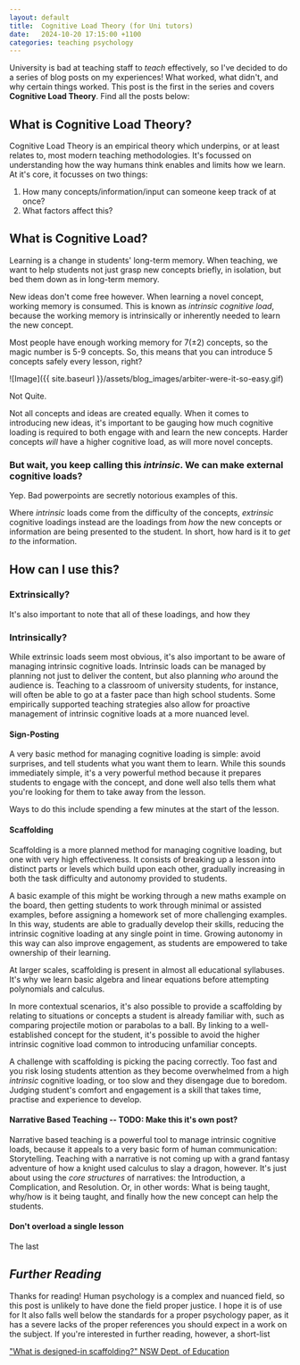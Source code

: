 ```yaml
---
layout: default
title:  Cognitive Load Theory (for Uni tutors)
date:   2024-10-20 17:15:00 +1100
categories: teaching psychology
---
```


University is bad at teaching staff to *teach* effectively, so I've decided to do a series of blog posts on my experiences! What worked, what didn't, and why certain things worked.
This post is the first in the series and covers **Cognitive Load Theory**. Find all the posts below:

<!-- TODO: Link to all posts -->

## What is Cognitive Load Theory?

Cognitive Load Theory is an empirical theory which underpins, or at least relates to, most modern teaching methodologies. It's focussed on understanding how the way humans think enables and limits how we learn. At it's core, it focusses on two things:

1. How many concepts/information/input can someone keep track of at once?
2. What factors affect this?

## What is Cognitive Load?

Learning is a change in students' long-term memory. When teaching, we want to help students not just grasp new concepts briefly, in isolation, but bed them down as in long-term memory.

New ideas don't come free however. When learning a novel concept, working memory is consumed. This is known as *intrinsic cognitive load*, because the working memory is intrinsically or inherently needed to learn the new concept.

Most people have enough working memory for 7(±2) concepts, so the magic number is 5-9 concepts. So, this means that you can introduce 5 concepts safely every lesson, right?

![Image]({{ site.baseurl }}/assets/blog_images/arbiter-were-it-so-easy.gif)

Not Quite.

Not all concepts and ideas are created equally. When it comes to introducing new ideas, it's important to be gauging how much cognitive loading is required to both engage with and learn the new concepts. Harder concepts *will* have a higher cognitive load, as will more novel concepts.

### But wait, you keep calling this *intrinsic*. We can make external cognitive loads?

Yep. Bad powerpoints are secretly notorious examples of this.

Where *intrinsic* loads come from the difficulty of the concepts, *extrinsic* cognitive loadings instead are the loadings from *how* the new concepts or information are being presented to the student. In short, how hard is it to *get to* the information.

## How can I use this?

### Extrinsically?

It's also important to note that all of these loadings, and how they

### Intrinsically?

While extrinsic loads seem most obvious, it's also important to be aware of managing intrinsic cognitive loads.
Intrinsic loads can be managed by planning not just to deliver the content, but also planning *who* around the audience is. Teaching to a classroom of university students, for instance, will often be able to go at a faster pace than high school students. Some empirically supported teaching strategies also allow for proactive management of intrinsic cognitive loads at a more nuanced level.

#### Sign-Posting

A very basic method for managing cognitive loading is simple: avoid surprises, and tell students what you want them to learn.
While this sounds immediately simple, it's a very powerful method because it prepares students to engage with the concept, and done well also tells them what you're looking for them to take away from the lesson.

Ways to do this include spending a few minutes at the start of the lesson.

#### Scaffolding

Scaffolding is a more planned method for managing cognitive loading, but one with very high effectiveness. It consists of breaking up a lesson into distinct parts or levels which build upon each other, gradually increasing in both the task difficulty and autonomy provided to students.

A basic example of this might be working through a new maths example on the board, then getting students to work through minimal or assisted examples, before assigning a homework set of more challenging examples. In this way, students are able to gradually develop their skills, reducing the intrinsic cognitive loading at any single point in time. Growing autonomy in this way can also improve engagement, as students are empowered to take ownership of their learning.

At larger scales, scaffolding is present in almost all educational syllabuses. It's why we learn basic algebra and linear equations before attempting polynomials and calculus.

In more contextual scenarios, it's also possible to provide a scaffolding by relating to situations or concepts a student is already familiar with, such as comparing projectile motion or parabolas to a ball. By linking to a well-established concept for the student, it's possible to avoid the higher intrinsic cognitive load common to introducing unfamiliar concepts.

A challenge with scaffolding is picking the pacing correctly. Too fast and you risk losing students attention as they become overwhelmed from a high *intrinsic* cognitive loading, or too slow and they disengage due to boredom. Judging student's comfort and engagement is a skill that takes time, practise and experience to develop.

#### Narrative Based Teaching -- TODO: Make this it's own post?

Narrative based teaching is a powerful tool to manage intrinsic cognitive loads, because it appeals to a very basic form of human communication: Storytelling.
Teaching with a narrative is not coming up with a grand fantasy adventure of how a knight used calculus to slay a dragon, however. It's just about using the *core structures* of narratives: the Introduction, a Complication, and Resolution.
Or, in other words: What is being taught, why/how is it being taught, and finally how the new concept can help the students.


#### Don't overload a single lesson

The last 



## *Further Reading*

Thanks for reading! Human psychology is a complex and nuanced field, so this post is unlikely to have done the field proper justice. I hope it is of use for It also falls well below the standards for a proper psychology paper, as it has a severe lacks of the proper references you should expect in a work on the subject. If you're interested in further reading, however, a short-list

["What is designed-in scaffolding?" NSW Dept. of Education](https://education.nsw.gov.au/content/dam/main-education/teaching-and-learning/curriculum/multicultural-education/eald/urh/What_is_designed-in_scaffolding.pdf)
